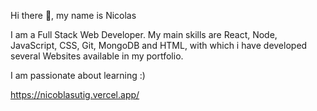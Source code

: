 Hi there 🧉, my name is Nicolas

I am a Full Stack Web Developer. My main skills are React, Node, JavaScript, CSS, Git, MongoDB and HTML, with which i have developed several Websites available in my portfolio.

I am passionate about learning :)

https://nicoblasutig.vercel.app/
